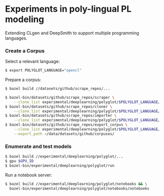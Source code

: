 # Experiments in poly-lingual PL modeling

Extending CLgen and DeepSmith to support multiple programming languages.

### Create a Corpus

Select a relevant language:

```sh
$ export POLYGLOT_LANGUAGE="opencl"
```

Prepare a corpus:

```sh
$ bazel build //datasets/github/scrape_repos/...

$ bazel-bin/datasets/github/scrape_repos/scraper \
    --clone_list experimental/deeplearning/polyglot/$POLYGLOT_LANGUAGE/clone_list.pbtxt
$ bazel-bin/datasets/github/scrape_repos/cloner \
    --clone_list experimental/deeplearning/polyglot/$POLYGLOT_LANGUAGE/clone_list.pbtxt
$ bazel-bin/datasets/github/scrape_repos/importer \
    --clone_list experimental/deeplearning/polyglot/$POLYGLOT_LANGUAGE/clone_list.pbtxt
$ bazel-bin/datasets/github/scrape_repos/export_corpus \
    --clone_list experimental/deeplearning/polyglot/$POLYGLOT_LANGUAGE/clone_list.pbtxt \
    --export_path ~/data/datasets/github/corpuses/
```

### Enumerate and test models

```sh
$ bazel build //experimental/deeplearning/polyglot/...
$ gpu $GPU_ID
$ bazel-bin/experimental/deeplearning/polyglot/run
```

Run a notebook server:

```sh
$ bazel build //experimental/deeplearning/polyglot/notebooks && \
  bazel-bin/experimental/deeplearning/polyglot/notebooks/notebooks
```
